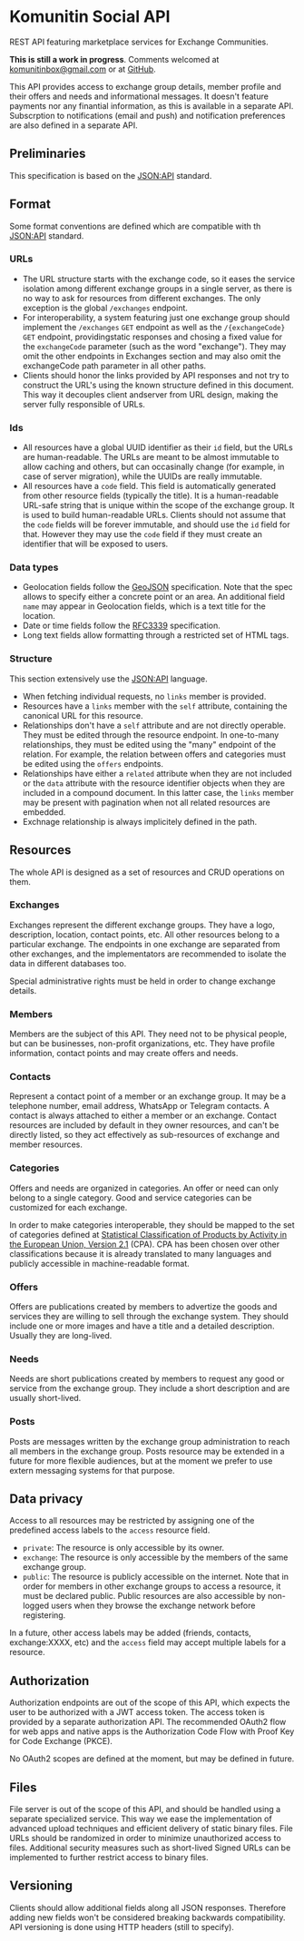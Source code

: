 # Komunitin Social API

REST API featuring marketplace services for Exchange Communities.

**This is still a work in progress**. Comments welcomed at komunitinbox@gmail.com or at [GitHub](https://github.com/komunitin/komunitin-api).

This API provides access to exchange group details, member profile and their offers and needs and informational messages. It doesn't feature payments nor any finantial information, as this is available in a separate API. Subscrption to notifications (email and push) and notification preferences are also defined in a separate API.

## Preliminaries

This specification is based on the [JSON:API](https://jsonapi.org) standard.

## Format
Some format conventions are defined which are compatible with th [JSON:API](https://jsonapi.org) standard.

### URLs
- The URL structure starts with the exchange code, so it eases the service isolation among different exchange groups in a single server, as there is no way to ask for resources from different exchanges. The only exception is the global `/exchanges` endpoint.
- For interoperability, a system featuring just one exchange group should implement the `/exchanges` `GET` endpoint as well as the `/{exchangeCode}` `GET` endpoint, providingstatic responses and chosing a fixed value for the `exchangeCode` parameter (such as the word "exchange"). They may omit the other endpoints in Exchanges section and may also omit the exchangeCode path parameter in all other paths.
- Clients should honor the links provided by API responses and not try to construct the URL's using the known structure defined in this document. This way it decouples client andserver from URL design, making the server fully responsible of URLs.

### Ids
- All resources have a global UUID identifier as their `id` field, but the URLs are human-readable. The URLs are meant to be almost immutable to allow caching and others, but can occasinally change (for example, in case of server migration), while the UUIDs are really immutable.
- All resources have a `code` field. This field is automatically generated from other resource fields (typically the title). It is a human-readable URL-safe string that is unique within the scope of the exchange group. It is used to build human-readable URLs. Clients should not assume that the `code` fields will be forever immutable, and should use the `id` field for that. However they may use the `code` field if they must create an identifier that will be exposed to users.

### Data types
- Geolocation fields follow the [GeoJSON](https://geojson.org/) specification. Note that the spec allows to specify either a concrete point or an area. An additional field `name` may appear in Geolocation fields, which is a text title for the location.
- Date or time fields follow the [RFC3339](https://tools.ietf.org/html/rfc3339) specification.
- Long text fields allow formatting through a restricted set of HTML tags.

### Structure
This section extensively use the [JSON:API](https://jsonapi.org) language.
- When fetching individual requests, no `links` member is provided.
- Resources have a `links` member with the `self` attribute, containing the canonical URL for this resource.
- Relationships don't have a `self` attribute and are not directly operable. They must be edited through the resource endpoint. In one-to-many relationships, they must be edited using the "many" endpoint of the relation. For example, the relation between offers and categories must be edited using the `offers` endpoints.
- Relationships have either a `related` attribute when they are not included or the `data` attribute with the resource identifier objects when they are included in a compound document. In this latter case, the `links` member may be present with pagination when not all related resources are embedded.
- Exchnage relationship is always implicitely defined in the path.

## Resources
The whole API is designed as a set of resources and CRUD operations on them.

### Exchanges
Exchanges represent the different exchange groups. They have a logo, description, location, contact points, etc. All other resources belong to a particular exchange. The endpoints in one exchange are separated from other exchanges, and the implementators are recommended to isolate the data in different databases too.

Special administrative rights must be held in order to change exchange details.

### Members
Members are the subject of this API. They need not to be physical people, but can be businesses, non-profit organizations, etc. They have profile information, contact points and may create offers and needs.

### Contacts
Represent a contact point of a member or an exchange group. It may be a telephone number, email address, WhatsApp or Telegram contacts. A contact is always attached to either a member or an exchange. Contact resources are included by default in they owner resources, and can't be directly listed, so they act effectively as sub-resources of exchange and member resources.

### Categories
Offers and needs are organized in categories. An offer or need can only belong to a single category. Good and service categories can be customized for each exchange.

In order to make categories interoperable, they should be mapped to the set of categories defined at [Statistical Classification of Products by Activity in the European Union, Version 2.1](https://ec.europa.eu/eurostat/ramon/nomenclatures/index.cfm?TargetUrl=LST_NOM_DTL&StrNom=CPA_2_1&StrLanguageCode=EN&IntPcKey=&StrLayoutCode=HIERARCHIC) (CPA). CPA has been chosen over other classifications because it is already translated to many languages and publicly accessible in machine-readable format.

### Offers
Offers are publications created by members to advertize the goods and services they are willing to sell through the exchange system. They should include one or more images and have a title and a detailed description. Usually they are long-lived.

### Needs
Needs are short publications created by members to request any good or service from the exchange group. They include a short description and are usually short-lived.

### Posts
Posts are messages written by the exchange group administration to reach all members in the exchange group. Posts resource may be extended in a future for more flexible audiences, but at the moment we prefer to use extern messaging systems for that purpose.

## Data privacy
Access to all resources may be restricted by assigning one of the predefined access labels to the `access` resource field.
 - `private`: The resource is only accessible by its owner.
 - `exchange`: The resource is only accessible by the members of the same exchange group.
 - `public`: The resource is publicly accessible on the internet. Note that in order for members in other exchange groups to access a resource, it must be declared public. Public resources are also accessible by non-logged users when they browse the exchange network before registering.

In a future, other access labels may be added (friends, contacts, exchange:XXXX, etc) and the `access` field may accept multiple labels for a resource.

## Authorization

Authorization endpoints are out of the scope of this API, which expects the user to be authorized with a JWT access token. The access token is provided by a separate authorization API. The recommended OAuth2 flow for web apps and native apps is the Authorization Code Flow with Proof Key for Code Exchange (PKCE).

No OAuth2 scopes are defined at the moment, but may be defined in future.

## Files
File server is out of the scope of this API, and should be handled using a separate specialized service. This way we ease the implementation of advanced upload techniques and efficient delivery of static binary files. File URLs should be randomized in order to minimize unauthorized access to files. Additional security measures such as short-lived Signed URLs can be implemented to further restrict access to binary files.

## Versioning
Clients should allow additional fields along all JSON responses. Therefore adding new fields won't be considered breaking backwards compatibility. API versioning is done using HTTP headers (still to specify).
